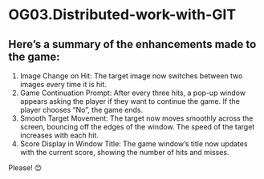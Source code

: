 # OG03.Distributed-work-with-GIT
## Here’s a summary of the enhancements made to the game:

1. Image Change on Hit: The target image now switches between two images every time it is hit.
2. Game Continuation Prompt: After every three hits, a pop-up window appears asking the player if they want to continue the game. If the player chooses “No”, the game ends.
3. Smooth Target Movement: The target now moves smoothly across the screen, bouncing off the edges of the window. The speed of the target increases with each hit.
4. Score Display in Window Title: The game window’s title now updates with the current score, showing the number of hits and misses.
 
Please!
😊